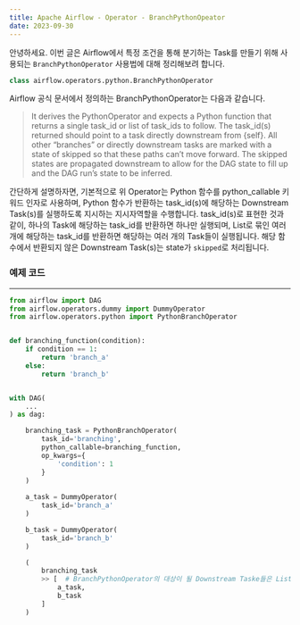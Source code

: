 ```yaml
---
title: Apache Airflow - Operator - BranchPythonOpeator
date: 2023-09-30
---
```

안녕하세요. 이번 글은 Airflow에서 특정 조건을 통해 분기하는 Task를 만들기 위해 사용되는 `BranchPythonOperator` 사용법에 대해 정리해보려 합니다.

```python
class airflow.operators.python.BranchPythonOperator
```

Airflow 공식 문서에서 정의하는 BranchPythonOperator는 다음과 같습니다.
> It derives the PythonOperator and expects a Python function that returns a single task_id or list of task_ids to follow. The task_id(s) returned should point to a task directly downstream from {self}. All other “branches” or directly downstream tasks are marked with a state of skipped so that these paths can’t move forward. The skipped states are propagated downstream to allow for the DAG state to fill up and the DAG run’s state to be inferred.

간단하게 설명하자면, 기본적으로 위 Operator는 Python 함수를 python_callable 키워드 인자로 사용하며, Python 함수가 반환하는 task_id(s)에 해당하는 Downstream Task(s)를 실행하도록 지시하는 지시자역할을 수행합니다. task_id(s)로 표현한 것과 같이, 하나의 Task에 해당하는 task_id를 반환하면 하나만 실행되며, List로 묶인 여러 개에 해당하는 task_id를 반환하면 해당하는 여러 개의 Task들이 실행됩니다. 해당 함수에서 반환되지 않은 Downstream Task(s)는 state가 `skipped`로 처리됩니다.

### 예제 코드
---
```python
from airflow import DAG
from airflow.operators.dummy import DummyOperator
from airflow.operators.python import PythonBranchOperator


def branching_function(condition):
    if condition == 1:
        return 'branch_a'
    else:
        return 'branch_b'


with DAG(
    ...
) as dag:

    branching_task = PythonBranchOperator(
        task_id='branching',
        python_callable=branching_function,
        op_kwargs={
            'condition': 1
        }
    )
    
    a_task = DummyOperator(
        task_id='branch_a'
    )

    b_task = DummyOperator(
        task_id='branch_b'
    )

    (
        branching_task
        >> [  # BranchPythonOperator의 대상이 될 Downstream Taske들은 List로 정의합니다.
            a_task,
            b_task
        ]
    )
```
